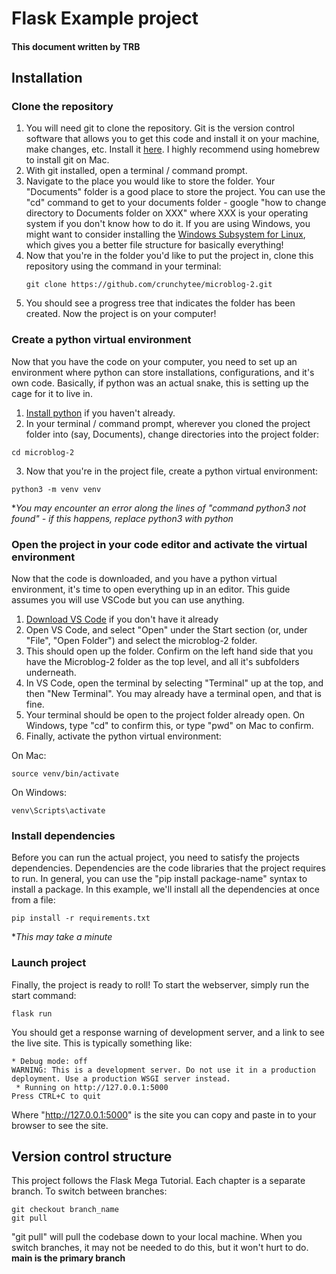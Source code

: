 # Flask Example project
#### This document written by TRB
## Installation
### Clone the repository
1. You will need git to clone the repository. Git is the version control software that allows you to get this code and install it on your machine, make changes, etc. Install it [here](https://git-scm.com/downloads). I highly recommend using homebrew to install git on Mac.
2. With git installed, open a terminal / command prompt.
3. Navigate to the place you would like to store the folder. Your "Documents" folder is a good place to store the project. You can use the "cd" command to get to your documents folder - google "how to change directory to Documents folder on XXX" where XXX is your operating system if you don't know how to do it. If you are using Windows, you might want to consider installing the [Windows Subsystem for Linux](https://learn.microsoft.com/en-us/windows/wsl/install), which gives you a better file structure for basically everything!
4. Now that you're in the folder you'd like to put the project in, clone this repository using the command in your terminal:
   ````
   git clone https://github.com/crunchytee/microblog-2.git
   ````
5. You should see a progress tree that indicates the folder has been created. Now the project is on your computer!

### Create a python virtual environment
Now that you have the code on your computer, you need to set up an environment where python can store installations, configurations, and it's own code. Basically, if python was an actual snake, this is setting up the cage for it to live in. 
1. [Install python](https://www.python.org/downloads/) if you haven't already.
2. In your terminal / command prompt, wherever you cloned the project folder into (say, Documents), change directories into the project folder:
````
cd microblog-2
````
3. Now that you're in the project file, create a python virtual environment:
````
python3 -m venv venv
````
  **You may encounter an error along the lines of "command python3 not found" - if this happens, replace python3 with python*

### Open the project in your code editor and activate the virtual environment
Now that the code is downloaded, and you have a python virtual environment, it's time to open everything up in an editor. This guide assumes you will use VSCode but you can use anything.
1. [Download VS Code](https://code.visualstudio.com/) if you don't have it already
2. Open VS Code, and select "Open" under the Start section (or, under "File", "Open Folder") and select the microblog-2 folder.
3. This should open up the folder. Confirm on the left hand side that you have the Microblog-2 folder as the top level, and all it's subfolders underneath.
4. In VS Code, open the terminal by selecting "Terminal" up at the top, and then "New Terminal". You may already have a terminal open, and that is fine.
5. Your terminal should be open to the project folder already open. On Windows, type "cd" to confirm this, or type "pwd" on Mac to confirm.
6. Finally, activate the python virtual environment:

On Mac:  
````
source venv/bin/activate
````  
On Windows: 
````
venv\Scripts\activate
````

### Install dependencies
Before you can run the actual project, you need to satisfy the projects dependencies. Dependencies are the code libraries that the project requires to run. In general, you can use the "pip install package-name" syntax to install a package. In this example, we'll install all the dependencies at once from a file: 
````
pip install -r requirements.txt
````
**This may take a minute*

### Launch project 
Finally, the project is ready to roll! To start the webserver, simply run the start command: 
````
flask run
````
You should get a response warning of development server, and a link to see the live site. This is typically something like: 
````
* Debug mode: off
WARNING: This is a development server. Do not use it in a production deployment. Use a production WSGI server instead.
 * Running on http://127.0.0.1:5000
Press CTRL+C to quit
````
Where "http://127.0.0.1:5000" is the site you can copy and paste in to your browser to see the site. 

## Version control structure
This project follows the Flask Mega Tutorial. Each chapter is a separate branch. To switch between branches: 
````
git checkout branch_name
git pull
````
"git pull" will pull the codebase down to your local machine. When you switch branches, it may not be needed to do this, but it won't hurt to do. 
**main is the primary branch**
